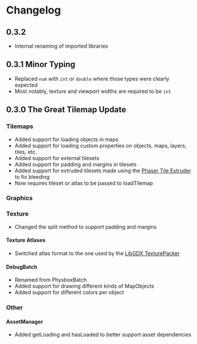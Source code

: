 
# Changelog  

## 0.3.2

- Internal renaming of imported libraries
  
## 0.3.1 Minor Typing
  
- Replaced  ```num``` with ```int``` or ```double``` where those types were clearly expected
- Most notably, texture and viewport widths are required to be ```int```
  
## 0.3.0 The Great Tilemap Update  
  
### Tilemaps  
  
- Added support for loading objects in maps  
- Added support for loading custom properties on objects, maps, layers, tiles, etc.  
- Added support for external tilesets  
- Added support for padding and margins in tilesets  
- Added support for extruded tilesets made using the [Phaser Tile Extruder](https://github.com/sporadic-labs/tile-extruder) to fix bleeding  
- Now requires tileset or atlas to be passed to loadTilemap  
  
### Graphics  
  
### Texture  
- Changed the split method to support padding and margins  
  
#### Texture Atlases  
- Switched atlas format to the one used by the [LibGDX TexturePacker](https://github.com/libgdx/libgdx/wiki/Texture-packer)  
  
#### DebugBatch  
- Renamed from PhysboxBatch  
- Added support for drawing different kinds of MapObjects  
- Added support for different colors per object  
  
### Other  
  
#### AssetManager  
- Added getLoading and hasLoaded to better support asset dependencies
